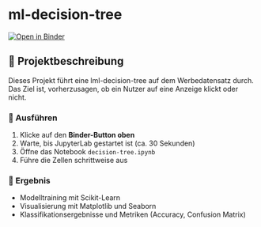 # ml-decision-tree

[![Open in Binder](https://mybinder.org/badge_logo.svg)](https://mybinder.org/v2/gh/Jam-Reut/ml-logistic-regression/HEAD?labpath=ml-decision-tree.ipynb)

## 🚀 Projektbeschreibung

Dieses Projekt führt eine lml-decision-tree auf dem Werbedatensatz durch.  
Das Ziel ist, vorherzusagen, ob ein Nutzer auf eine Anzeige klickt oder nicht.

### 🔧 Ausführen

1. Klicke auf den **Binder-Button oben**
2. Warte, bis JupyterLab gestartet ist (ca. 30 Sekunden)
3. Öffne das Notebook `decision-tree.ipynb`
4. Führe die Zellen schrittweise aus

### 🎯 Ergebnis

- Modelltraining mit Scikit-Learn
- Visualisierung mit Matplotlib und Seaborn
- Klassifikationsergebnisse und Metriken (Accuracy, Confusion Matrix)
